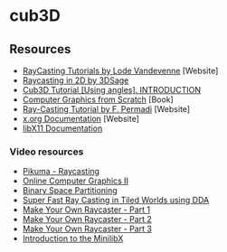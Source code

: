 # cub3D

## Resources

- [RayCasting Tutorials by Lode Vandevenne](https://harm-smits.github.io/42docs/projects/cub3d) [Website]
- [Raycasting in 2D by 3DSage](https://reactive.so/post/42-a-comprehensive-guide-to-cub3d)
- [Cub3D Tutorial [Using angles]. INTRODUCTION](https://medium.com/@afatir.ahmedfatir/cub3d-tutorial-af5dd31d2fcf)
- [Computer Graphics from Scratch](https://www.gabrielgambetta.com/computer-graphics-from-scratch/) [Book]
- [Ray-Casting Tutorial by F. Permadi](https://permadi.com/1996/05/ray-casting-tutorial-table-of-contents) [Website]
- [x.org Documentation](https://www.x.org/wiki) [Website]
- [libX11 Documentation](https://www.x.org/releases/X11R7.6/doc/libX11/specs/libX11/libX11.html)

### Video resources

- [Pikuma - Raycasting](https://drive.google.com/drive/folders/1GzCshkJDq5x4EZHRnoir6g4YeQ-9lU_r)
- [Online Computer Graphics II](https://www.youtube.com/watch?v=U0-58hpucp4)
- [Binary Space Partitioning](https://www.youtube.com/watch?v=6vrPCkHqWwg)
- [Super Fast Ray Casting in Tiled Worlds using DDA](https://www.youtube.com/watch?v=NbSee-XM7WA)
- [Make Your Own Raycaster - Part 1](https://www.youtube.com/watch?v=gYRrGTC7GtA)
- [Make Your Own Raycaster - Part 2](https://www.youtube.com/watch?v=PC1RaETIx3Y) 
- [Make Your Own Raycaster - Part 3](https://www.youtube.com/watch?v=w0Bm4IA-Ii8)
- [Introduction to the MinilibX](https://www.youtube.com/watch?v=bYS93r6U0zg)
